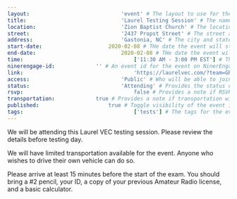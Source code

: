 ```yaml
---
layout:								'event' # The layout to use for the event page. This should never be changed.
title:								'Laurel Testing Session' # The name of the event.
location:							'Zion Baptist Church' # The location or building of the event.
street:								'2437 Propst Street' # The street address of the event.
address:							'Gastonia, NC' # The city and state of the event.
start-date:						2020-02-08 # THe date the event will start. YYYY-MM-DD.
end-date:							2020-02-08 # THe date the event will end. YYYY-MM-DD.
time:									['11:30 AM - 3:00 PM EST'] # The time range of the event. Does not include travel. An array of times for multi-day events.
ninerengage-id:				'' # An event id for the event on NinerEngage. Optional.
link:									'https://laurelvec.com/?team=GRC' # An external link to the event. Optional.
access:								'Public' # Who will be able to join us for the event. Values: 'Club', 'School', or 'Public'.
status:								'Attending' # Provides the status of the event. Values: 'Attending', 'Planned', 'Cancelled'.
rsvp:									false # Provides a note if RSVP via email is required.
transportation:				true # Provides a note if transportation will be provided.
published:						true # Toggle visibility of the event in feeds.
tags:									['tests'] # The tags for the event.
---
```



We will be attending this Laurel VEC testing session. Please review the details before testing day.

<!--more-->

We will have limited transportation available for the event. Anyone who wishes to drive their own vehicle can do so.

Please arrive at least 15 minutes before the start of the exam. You should bring a #2 pencil, your ID, a copy of your previous Amateur Radio license, and a basic calculator.
